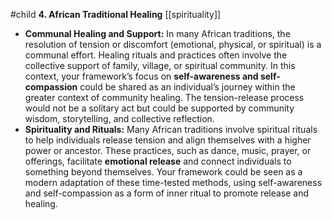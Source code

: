 #child 
**4. African Traditional Healing** [[spirituality]]

- **Communal Healing and Support:** In many African traditions, the resolution of tension or discomfort (emotional, physical, or spiritual) is a communal effort. Healing rituals and practices often involve the collective support of family, village, or spiritual community. In this context, your framework’s focus on **self-awareness and self-compassion** could be shared as an individual’s journey within the greater context of community healing. The tension-release process would not be a solitary act but could be supported by community wisdom, storytelling, and collective reflection.
- **Spirituality and Rituals:** Many African traditions involve spiritual rituals to help individuals release tension and align themselves with a higher power or ancestor. These practices, such as dance, music, prayer, or offerings, facilitate **emotional release** and connect individuals to something beyond themselves. Your framework could be seen as a modern adaptation of these time-tested methods, using self-awareness and self-compassion as a form of inner ritual to promote release and healing.